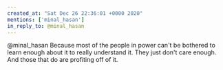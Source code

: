 ```yaml
---
created_at: "Sat Dec 26 22:36:01 +0000 2020"
mentions: ['minal_hasan']
in_reply_to: @minal_hasan
---
```


@minal_hasan Because most of the people in power can't be bothered to learn enough about it to really understand it. They just don't care enough. And those that do are profiting off of it.